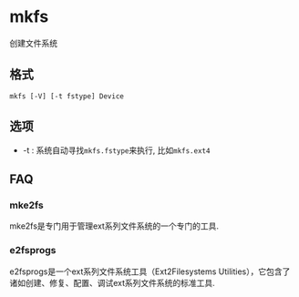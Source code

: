 # mkfs
创建文件系统

## 格式

    mkfs [-V] [-t fstype] Device

## 选项
- -t <fstype> : 系统自动寻找`mkfs.fstype`来执行, 比如`mkfs.ext4`

## FAQ
### mke2fs
mke2fs是专门用于管理ext系列文件系统的一个专门的工具.

### e2fsprogs
e2fsprogs是一个ext系列文件系统工具（Ext2Filesystems Utilities），它包含了诸如创建、修复、配置、调试ext系列文件系统的标准工具.